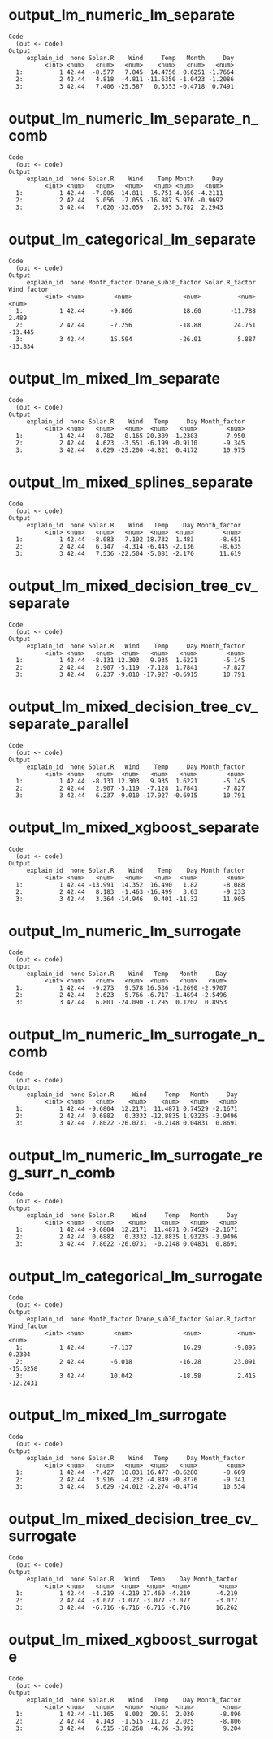 # output_lm_numeric_lm_separate

    Code
      (out <- code)
    Output
         explain_id  none Solar.R    Wind     Temp   Month     Day
              <int> <num>   <num>   <num>    <num>   <num>   <num>
      1:          1 42.44  -8.577   7.845  14.4756  0.6251 -1.7664
      2:          2 42.44   4.818  -4.811 -11.6350 -1.0423 -1.2086
      3:          3 42.44   7.406 -25.587   0.3353 -0.4718  0.7491

# output_lm_numeric_lm_separate_n_comb

    Code
      (out <- code)
    Output
         explain_id  none Solar.R    Wind    Temp Month     Day
              <int> <num>   <num>   <num>   <num> <num>   <num>
      1:          1 42.44  -7.806  14.811   5.751 4.056 -4.2111
      2:          2 42.44   5.056  -7.055 -16.887 5.976 -0.9692
      3:          3 42.44   7.020 -33.059   2.395 3.782  2.2943

# output_lm_categorical_lm_separate

    Code
      (out <- code)
    Output
         explain_id  none Month_factor Ozone_sub30_factor Solar.R_factor Wind_factor
              <int> <num>        <num>              <num>          <num>       <num>
      1:          1 42.44       -9.806              18.60        -11.788       2.489
      2:          2 42.44       -7.256             -18.88         24.751     -13.445
      3:          3 42.44       15.594             -26.01          5.887     -13.834

# output_lm_mixed_lm_separate

    Code
      (out <- code)
    Output
         explain_id  none Solar.R    Wind   Temp     Day Month_factor
              <int> <num>   <num>   <num>  <num>   <num>        <num>
      1:          1 42.44  -8.782   8.165 20.389 -1.2383       -7.950
      2:          2 42.44   4.623  -3.551 -6.199 -0.9110       -9.345
      3:          3 42.44   8.029 -25.200 -4.821  0.4172       10.975

# output_lm_mixed_splines_separate

    Code
      (out <- code)
    Output
         explain_id  none Solar.R    Wind   Temp    Day Month_factor
              <int> <num>   <num>   <num>  <num>  <num>        <num>
      1:          1 42.44  -8.083   7.102 18.732  1.483       -8.651
      2:          2 42.44   6.147  -4.314 -6.445 -2.136       -8.635
      3:          3 42.44   7.536 -22.504 -5.081 -2.170       11.619

# output_lm_mixed_decision_tree_cv_separate

    Code
      (out <- code)
    Output
         explain_id  none Solar.R   Wind    Temp     Day Month_factor
              <int> <num>   <num>  <num>   <num>   <num>        <num>
      1:          1 42.44  -8.131 12.303   9.935  1.6221       -5.145
      2:          2 42.44   2.907 -5.119  -7.128  1.7841       -7.827
      3:          3 42.44   6.237 -9.010 -17.927 -0.6915       10.791

# output_lm_mixed_decision_tree_cv_separate_parallel

    Code
      (out <- code)
    Output
         explain_id  none Solar.R   Wind    Temp     Day Month_factor
              <int> <num>   <num>  <num>   <num>   <num>        <num>
      1:          1 42.44  -8.131 12.303   9.935  1.6221       -5.145
      2:          2 42.44   2.907 -5.119  -7.128  1.7841       -7.827
      3:          3 42.44   6.237 -9.010 -17.927 -0.6915       10.791

# output_lm_mixed_xgboost_separate

    Code
      (out <- code)
    Output
         explain_id  none Solar.R    Wind    Temp    Day Month_factor
              <int> <num>   <num>   <num>   <num>  <num>        <num>
      1:          1 42.44 -13.991  14.352  16.490   1.82       -8.088
      2:          2 42.44   8.183  -1.463 -16.499   3.63       -9.233
      3:          3 42.44   3.364 -14.946   0.401 -11.32       11.905

# output_lm_numeric_lm_surrogate

    Code
      (out <- code)
    Output
         explain_id  none Solar.R    Wind   Temp   Month     Day
              <int> <num>   <num>   <num>  <num>   <num>   <num>
      1:          1 42.44  -9.273   9.578 16.536 -1.2690 -2.9707
      2:          2 42.44   2.623  -5.766 -6.717 -1.4694 -2.5496
      3:          3 42.44   6.801 -24.090 -1.295  0.1202  0.8953

# output_lm_numeric_lm_surrogate_n_comb

    Code
      (out <- code)
    Output
         explain_id  none Solar.R     Wind     Temp   Month     Day
              <int> <num>   <num>    <num>    <num>   <num>   <num>
      1:          1 42.44 -9.6804  12.2171  11.4871 0.74529 -2.1671
      2:          2 42.44  0.6882   0.3332 -12.8835 1.93235 -3.9496
      3:          3 42.44  7.8022 -26.0731  -0.2148 0.04831  0.8691

# output_lm_numeric_lm_surrogate_reg_surr_n_comb

    Code
      (out <- code)
    Output
         explain_id  none Solar.R     Wind     Temp   Month     Day
              <int> <num>   <num>    <num>    <num>   <num>   <num>
      1:          1 42.44 -9.6804  12.2171  11.4871 0.74529 -2.1671
      2:          2 42.44  0.6882   0.3332 -12.8835 1.93235 -3.9496
      3:          3 42.44  7.8022 -26.0731  -0.2148 0.04831  0.8691

# output_lm_categorical_lm_surrogate

    Code
      (out <- code)
    Output
         explain_id  none Month_factor Ozone_sub30_factor Solar.R_factor Wind_factor
              <int> <num>        <num>              <num>          <num>       <num>
      1:          1 42.44       -7.137              16.29         -9.895      0.2304
      2:          2 42.44       -6.018             -16.28         23.091    -15.6258
      3:          3 42.44       10.042             -18.58          2.415    -12.2431

# output_lm_mixed_lm_surrogate

    Code
      (out <- code)
    Output
         explain_id  none Solar.R    Wind   Temp     Day Month_factor
              <int> <num>   <num>   <num>  <num>   <num>        <num>
      1:          1 42.44  -7.427  10.831 16.477 -0.6280       -8.669
      2:          2 42.44   3.916  -4.232 -4.849 -0.8776       -9.341
      3:          3 42.44   5.629 -24.012 -2.274 -0.4774       10.534

# output_lm_mixed_decision_tree_cv_surrogate

    Code
      (out <- code)
    Output
         explain_id  none Solar.R   Wind   Temp    Day Month_factor
              <int> <num>   <num>  <num>  <num>  <num>        <num>
      1:          1 42.44  -4.219 -4.219 27.460 -4.219       -4.219
      2:          2 42.44  -3.077 -3.077 -3.077 -3.077       -3.077
      3:          3 42.44  -6.716 -6.716 -6.716 -6.716       16.262

# output_lm_mixed_xgboost_surrogate

    Code
      (out <- code)
    Output
         explain_id  none Solar.R    Wind   Temp    Day Month_factor
              <int> <num>   <num>   <num>  <num>  <num>        <num>
      1:          1 42.44 -11.165   8.002  20.61  2.030       -8.896
      2:          2 42.44   4.143  -1.515 -11.23  2.025       -8.806
      3:          3 42.44   6.515 -18.268  -4.06 -3.992        9.204

